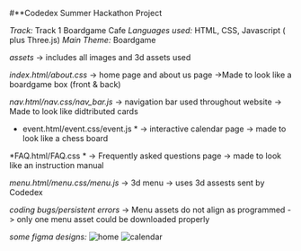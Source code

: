 #**Codedex Summer Hackathon Project 

*Track:* Track 1 Boardgame Cafe 
*Languages used:* HTML, CSS, Javascript ( plus Three.js) 
*Main Theme:* Boardgame

*assets*
-> includes all images and 3d assets used

*index.html/about.css*
-> home page and about us page 
->Made to look like a boardgame box (front & back) 

*nav.html/nav.css/nav_bar.js*
-> navigation bar used throughout website 
-> Made to look like didtributed cards 

* event.html/event.css/event.js *
-> interactive calendar page 
-> made to look like a chess board 

*FAQ.html/FAQ.css *
-> Frequently asked questions page 
-> made to look like an instruction manual 

*menu.html/menu.css/menu.js*
-> 3d menu
-> uses 3d assests sent by Codedex

*coding bugs/persistent errors* 
-> Menu assets do not align as programmed
-> only one menu asset could be downloaded properly 

*some figma designs:*
![home](https://github.com/user-attachments/assets/5e3b0bdb-1531-4927-89e4-2d36f9d5a900)
![calendar](https://github.com/user-attachments/assets/649afdc5-d3bc-4680-9d4b-3e18c5befce6)



